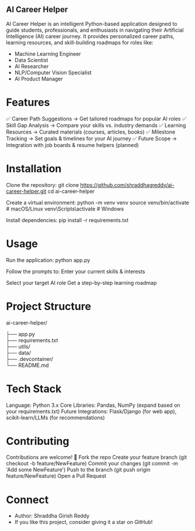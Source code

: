 ## AI Career Helper

AI Career Helper is an intelligent Python-based application designed to guide students, professionals, and enthusiasts in navigating their Artificial Intelligence (AI) career journey.
It provides personalized career paths, learning resources, and skill-building roadmaps for roles like:
- Machine Learning Engineer
- Data Scientist
- AI Researcher
- NLP/Computer Vision Specialist
- AI Product Manager

# Features

✅ Career Path Suggestions → Get tailored roadmaps for popular AI roles
✅ Skill Gap Analysis → Compare your skills vs. industry demands
✅ Learning Resources → Curated materials (courses, articles, books)
✅ Milestone Tracking → Set goals & timelines for your AI journey
✅ Future Scope → Integration with job boards & resume helpers (planned)

# Installation

Clone the repository:
git clone https://github.com/shraddhagreddy/ai-career-helper.git
cd ai-career-helper

Create a virtual environment:
python -m venv venv
source venv/bin/activate   # macOS/Linux
venv\Scripts\activate      # Windows

Install dependencies:
pip install -r requirements.txt

# Usage

Run the application:
python app.py

Follow the prompts to:
Enter your current skills & interests

Select your target AI role
Get a step-by-step learning roadmap

# Project Structure
ai-career-helper/

├── app.py               
├── requirements.txt      
├── utils/                
├── data/                 
├── .devcontainer/        
└── README.md             

# Tech Stack
Language: Python 3.x
Core Libraries: Pandas, NumPy (expand based on your requirements.txt)
Future Integrations: Flask/Django (for web app), scikit-learn/LLMs (for recommendations)

# Contributing

Contributions are welcome! 🚀
Fork the repo
Create your feature branch (git checkout -b feature/NewFeature)
Commit your changes (git commit -m 'Add some NewFeature')
Push to the branch (git push origin feature/NewFeature)
Open a Pull Request

# Connect
- Author: Shraddha Girish Reddy
- If you like this project, consider giving it a star on GitHub!
